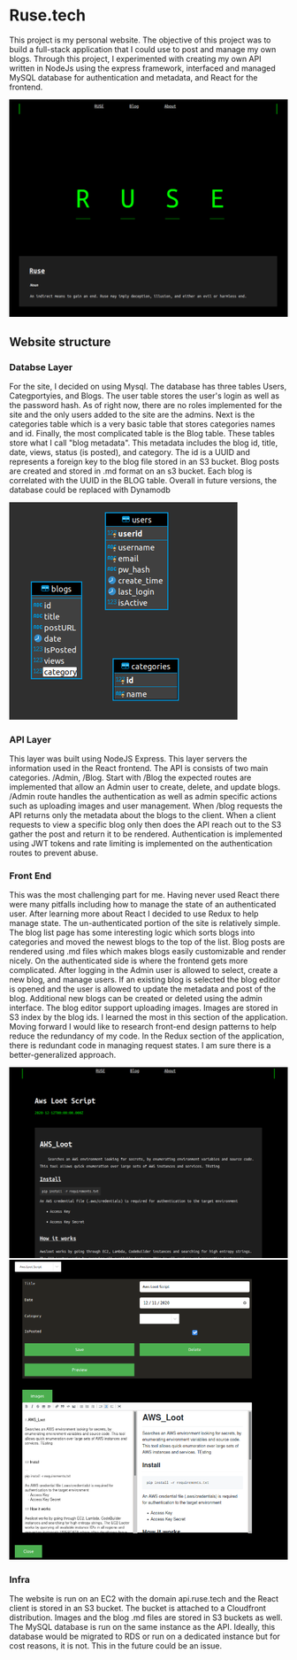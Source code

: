 # Ruse.tech

This project is my personal website. The objective of this project was to build a full-stack application that I could use to post and manage my own blogs. Through this project, I experimented with creating my own API written in NodeJs using the express framework, interfaced and managed MySQL database for authentication and metadata, and React for the frontend. 

![homepage](imgs/homepage.png)

## Website structure 

### Databse Layer 

For the site, I decided on using Mysql. The database has three tables Users, Categportyies, and Blogs. The user table stores the user's login as well as the password hash. As of right now, there are no roles implemented for the site and the only users added to the site are the admins. Next is the categories table which is a very basic table that stores categories names and id. Finally, the most complicated table is the Blog table. These tables store what I call "blog metadata". This metadata includes the blog id, title, date, views, status (is posted), and category. The id is a UUID and represents a foreign key to the blog file stored in an S3 bucket. Blog posts are created and stored in .md format on an s3 bucket. Each blog is correlated with the UUID in the BLOG table. Overall in future versions, the database could be replaced with Dynamodb

![database](imgs/db.png)

### API Layer

This layer was built using NodeJS Express. This layer servers the information used in the React frontend. The API is consists of two main categories. /Admin, /Blog. Start with /Blog the expected routes are implemented that allow an Admin user to create, delete, and update blogs. /Admin route handles the authentication as well as admin specific actions such as uploading images and user management. When /blog requests the API returns only the metadata about the blogs to the client. When a client requests to view a specific blog only then does the API reach out to the S3 gather the post and return it to be rendered.  Authentication is implemented using JWT tokens and rate limiting is implemented on the authentication routes to prevent abuse. 


### Front End 

This was the most challenging part for me. Having never used React there were many pitfalls including how to manage the state of an authenticated user. After learning more about React I decided to use Redux to help manage state. The un-authenticated portion of the site is relatively simple. The blog list page has some interesting logic which sorts blogs into categories and moved the newest blogs to the top of the list. Blog posts are rendered using .md files which makes blogs easily customizable and render nicely. On the authenticated side is where the frontend gets more complicated. After logging in the Admin user is allowed to select, create a new blog, and manage users. If an existing blog is selected the blog editor is opened and the user is allowed to update the metadata and post of the blog. Additional new blogs can be created or deleted using the admin interface. The blog editor support uploading images. Images are stored in S3 index by the blog ids. I learned the most in this section of the application. Moving forward I would like to research front-end design patterns to help reduce the redundancy of my code. In the Redux section of the application, there is redundant code in managing request states.  I am sure there is a better-generalized approach. 

![database](imgs/blog.png)
![database](imgs/edit.png)

### Infra

The website is run on an EC2 with the domain api.ruse.tech and the React client is stored in an S3 bucket. The bucket is attached to a Cloudfront distribution. Images and the blog .md files are stored in S3 buckets as well. The MySQL database is run on the same instance as the API. Ideally, this database would be migrated to RDS or run on a dedicated instance but for cost reasons, it is not. This in the future could be an issue.
